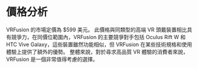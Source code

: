 # 價格分析
VRFusion 的市場定價為 $599 美元。
此價格與同類型的高端 VR 頭戴裝置相比具有競爭力，在同價位範圍內，VRFusion 的主要競爭對手包括 Oculus Rift W 和 HTC Vive Galaxy，這些裝置雖然功能相似，但 VRFusion 在某些技術規格和使用體驗上提供了額外的優勢。
整體來說，對於尋求高品質 VR 體驗的消費者來說，VRFusion 是一個非常值得考慮的選擇。